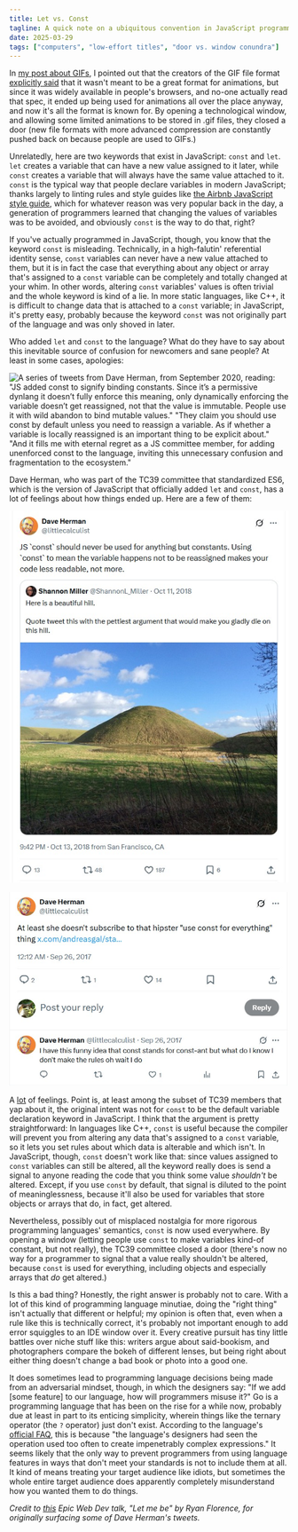 ```yaml
---
title: Let vs. Const
tagline: A quick note on a ubiquitous convention in JavaScript programming.
date: 2025-03-29
tags: ["computers", "low-effort titles", "door vs. window conundra"]
---
```


In [my post about GIFs](/blog/gif), I pointed out that the creators of the GIF file format [explicitly said](https://www.w3.org/Graphics/GIF/spec-gif89a.txt) that it wasn't meant to be a great format for animations, but since it was widely available in people's browsers, and no-one actually read that spec, it ended up being used for animations all over the place anyway, and now it's all the format is known for. By opening a technological window, and allowing some limited animations to be stored in .gif files, they closed a door (new file formats with more advanced compression are constantly pushed back on because people are used to GIFs.)

Unrelatedly, here are two keywords that exist in JavaScript: `const` and `let`. `let` creates a variable that can have a new value assigned to it later, while `const` creates a variable that will always have the same value attached to it. `const` is the typical way that people declare variables in modern JavaScript; thanks largely to linting rules and style guides like [the Airbnb JavaScript style guide](https://github.com/airbnb/javascript), which for whatever reason was very popular back in the day, a generation of programmers learned that changing the values of variables was to be avoided, and obviously `const` is the way to do that, right?

<!-- more -->

If you've actually programmed in JavaScript, though, you know that the keyword `const` is misleading. Technically, in a high-falutin' referential identity sense, `const` variables can never have a new value attached to them, but it is in fact the case that everything about any object or array that's assigned to a `const` variable can be completely and totally changed at your whim. In other words, altering `const` variables' values is often trivial and the whole keyword is kind of a lie. In more static languages, like C++, it is difficult to change data that is attached to a `const` variable; in JavaScript, it's pretty easy, probably because the keyword `const` was not originally part of the language and was only shoved in later.

Who added `let` and `const` to the language? What do they have to say about this inevitable source of confusion for newcomers and sane people? At least in some cases, apologies:

![A series of tweets from Dave Herman, from September 2020, reading: "JS added const to signify binding constants. Since it’s a permissive dynlang it doesn’t fully enforce this meaning, only dynamically enforcing the *variable* doesn’t get reassigned, not that the *value* is immutable. People use it with wild abandon to bind mutable values." "They claim you should use const by default unless you need to reassign a variable. As if whether a variable is locally reassigned is an important thing to be explicit about." "And it fills me with eternal regret as a JS committee member, for adding unenforced const to the language, inviting this unnecessary confusion and fragmentation to the ecosystem."](../../../assets/posts/let-vs-const/unenforced.jpg)

Dave Herman, who was part of the TC39 committee that standardized ES6, which is the version of JavaScript that officially added `let` and `const`, has a lot of feelings about how things ended up. Here are a few of them:

![A tweet by Shannon Miller reading: "Here is a beautiful hill. Quote tweet this with the pettiest argument that would make you gladly die on this hill." Dave Herman replies: "JS `const` should never be used for anything but constants. Using `const` to mean the variable happens not to be reassigned makes your code less readable, not more."](../../../assets/posts/let-vs-const/hill.jpg)

![Dave Herman quoting a deleted tweet, adding the text "At least she doesn't subscribe to that hipster "use const for everything" thing", with the follow-up tweet "I have this funny idea that const stands for const-ant but what do I know I don't make the rules oh wait I do"](../../../assets/posts/let-vs-const/rules.jpg)

A [lot](https://x.com/search?q=from%3Alittlecalculist%20const&src=typed_query) of feelings. Point is, at least among the subset of TC39 members that yap about it, the original intent was not for `const` to be the default variable declaration keyword in JavaScript. I think that the argument is pretty straightforward: In languages like C++, `const` is useful because the compiler will prevent you from altering any data that's assigned to a `const` variable, so it lets you set rules about which data is alterable and which isn't. In JavaScript, though, `const` doesn't work like that: since values assigned to `const` variables can still be altered, all the keyword really does is send a signal to anyone reading the code that you think some value _shouldn't_ be altered. Except, if you use `const` by default, that signal is diluted to the point of meaninglessness, because it'll also be used for variables that store objects or arrays that do, in fact, get altered.

Nevertheless, possibly out of misplaced nostalgia for more rigorous programming languages' semantics, `const` is now used everywhere. By opening a window (letting people use `const` to make variables kind-of constant, but not really), the TC39 committee closed a door (there's now no way for a programmer to signal that a value really shouldn't be altered, because `const` is used for everything, including objects and especially arrays that _do_ get altered.)

Is this a bad thing? Honestly, the right answer is probably not to care. With a lot of this kind of programming language minutiae, doing the "right thing" isn't actually that different or helpful; my opinion is often that, even when a rule like this is technically correct, it's probably not important enough to add error squiggles to an IDE window over it. Every creative pursuit has tiny little battles over niche stuff like this: writers argue about said-bookism, and photographers compare the bokeh of different lenses, but being right about either thing doesn't change a bad book or photo into a good one.

It does sometimes lead to programming language decisions being made from an adversarial mindset, though, in which the designers say: "If we add [some feature] to our language, how will programmers misuse it?" Go is a programming language that has been on the rise for a while now, probably due at least in part to its enticing simplicity, wherein things like the ternary operator (the `?` operator) just don't exist. According to the language's [official FAQ](https://go.dev/doc/faq#Does_Go_have_a_ternary_form), this is because "the language's designers had seen the operation used too often to create impenetrably complex expressions." It seems likely that the only way to prevent programmers from using language features in ways that don't meet your standards is not to include them at all. It kind of means treating your target audience like idiots, but sometimes the whole entire target audience does apparently completely misunderstand how you wanted them to do things.

_Credit to [this](https://www.epicweb.dev/talks/let-me-be) Epic Web Dev talk, "Let me be" by Ryan Florence, for originally surfacing some of Dave Herman's tweets._
